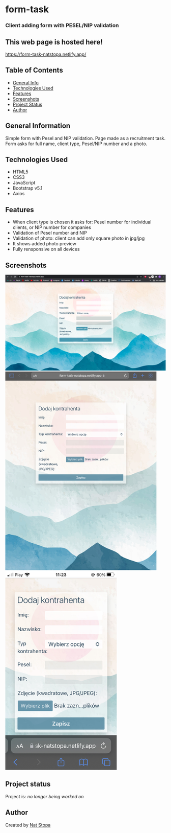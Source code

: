 # form-task
### Client adding form with PESEL/NIP validation

## This web page is hosted here!
 https://form-task-natstopa.netlify.app/

## Table of Contents
* [General Info](#general-information)
* [Technologies Used](#technologies-used)
* [Features](#features)
* [Screenshots](#screenshots)
* [Project Status](#project-status)
* [Author](#author)

## General Information
Simple form with Pesel and NIP validation. Page made as a recruitment task.
<br />
Form asks for full name, client type, Pesel/NIP number and a photo.

## Technologies Used
* HTML5
* CSS3
* JavaScript
* Bootstrap v5.1
* Axios

## Features
* When client type is chosen it asks for: Pesel number for individual clients, or NIP number for companies
* Validation of Pesel number and NIP
* Validation of photo: client can add only square photo in jpg/jpg
* It shows added photo preview
* Fully rensponsive on all devices

## Screenshots
![Example screenshot Desktop](./src/screenshot.png)
<img src="./src/screenshotipad.jpeg" width="475"/>
<img src="./src/screenshotiphone.jpeg" width="350"/>

## Project status
Project is: _no longer being worked on_ 

## Author
Created by [Nat Stopa](https://natstopa-portfolio.netlify.app/)
